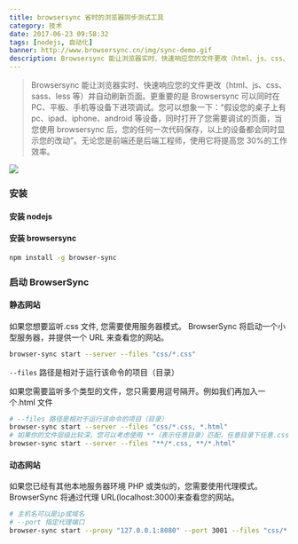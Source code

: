 ```yaml
---
title: browsersync 省时的浏览器同步测试工具
category: 技术
date: 2017-06-23 09:58:32
tags: [nodejs, 自动化]
banner: http://www.browsersync.cn/img/sync-demo.gif
description: Browsersync 能让浏览器实时、快速响应您的文件更改（html、js、css、sass、less 等）并自动刷新页面
---
```


> Browsersync 能让浏览器实时、快速响应您的文件更改（html、js、css、sass、less 等）并自动刷新页面。更重要的是 Browsersync 可以同时在 PC、平板、手机等设备下进项调试。您可以想象一下：“假设您的桌子上有 pc、ipad、iphone、android 等设备，同时打开了您需要调试的页面，当您使用 browsersync 后，您的任何一次代码保存，以上的设备都会同时显示您的改动”。无论您是前端还是后端工程师，使用它将提高您 30%的工作效率。

<!-- more -->

![](http://www.browsersync.cn/img/sync-demo.gif)

### 安装

#### 安装 nodejs

#### 安装 browsersync

```bash
npm install -g browser-sync
```

### 启动 BrowserSync

#### 静态网站

如果您想要监听.css 文件, 您需要使用服务器模式。 BrowserSync 将启动一个小型服务器，并提供一个 URL 来查看您的网站。

```bash
browser-sync start --server --files "css/*.css"
```

`--files` 路径是相对于运行该命令的项目（目录）

如果您需要监听多个类型的文件，您只需要用逗号隔开。例如我们再加入一个.html 文件

```bash
# --files 路径是相对于运行该命令的项目（目录）
browser-sync start --server --files "css/*.css, *.html"
# 如果你的文件层级比较深，您可以考虑使用 **（表示任意目录）匹配，任意目录下任意.css 或 .html文件。
browser-sync start --server --files "**/*.css, **/*.html"
```

#### 动态网站

如果您已经有其他本地服务器环境 PHP 或类似的，您需要使用代理模式。 BrowserSync 将通过代理 URL(localhost:3000)来查看您的网站。

```bash
# 主机名可以是ip或域名
# --port 指定代理端口
browser-sync start --proxy "127.0.0.1:8080" --port 3001 --files "css/*.css"
```
